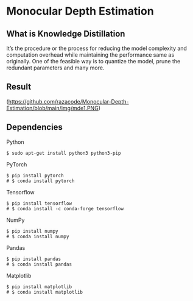 # Monocular Depth Estimation

## What is Knowledge Distillation 

It’s the procedure or the process for reducing the model complexity and computation overhead while maintaining the performance same as originally. One of the feasible way is to quantize the model, prune the redundant parameters and many more.

## Result
(https://github.com/razacode/Monocular-Depth-Estimation/blob/main/img/mde1.PNG)

## Dependencies

Python

```
$ sudo apt-get install python3 python3-pip
```

PyTorch

```
$ pip install pytorch
# $ conda install pytorch
```

Tensorflow

```
$ pip install tensorflow
# $ conda install -c conda-forge tensorflow
```

NumPy

```
$ pip install numpy
# $ conda install numpy
```

Pandas

```
$ pip install pandas
# $ conda install pandas
```

Matplotlib

```
$ pip install matplotlib
# $ conda install matplotlib
```


